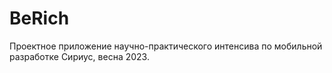 # BeRich
Проектное приложение научно-практического интенсива по мобильной разработке Сириус, весна 2023.

